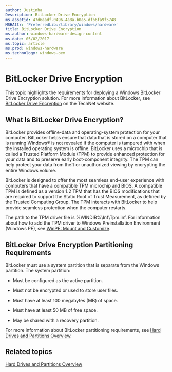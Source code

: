 ```yaml
---
author: Justinha
Description: BitLocker Drive Encryption
ms.assetid: 47d6aadf-0496-4a8a-b0a5-dfb6fa9f5748
MSHAttr: 'PreferredLib:/library/windows/hardware'
title: BitLocker Drive Encryption
ms.author: windows-hardware-design-content
ms.date: 05/02/2017
ms.topic: article
ms.prod: windows-hardware
ms.technology: windows-oem
---
```


# BitLocker Drive Encryption


This topic highlights the requirements for deploying a Windows BitLocker Drive Encryption solution. For more information about BitLocker, see [BitLocker Drive Encryption](http://go.microsoft.com/fwlink/?LinkId=116601) on the TechNet website.

## <span id="What_Is_BitLocker_Drive_Encryption_"></span><span id="what_is_bitlocker_drive_encryption_"></span><span id="WHAT_IS_BITLOCKER_DRIVE_ENCRYPTION_"></span>What Is BitLocker Drive Encryption?


BitLocker provides offline-data and operating-system protection for your computer. BitLocker helps ensure that data that is stored on a computer that is running Windows® is not revealed if the computer is tampered with when the installed operating system is offline. BitLocker uses a microchip that is called a Trusted Platform Module (TPM) to provide enhanced protection for your data and to preserve early boot-component integrity. The TPM can help protect your data from theft or unauthorized viewing by encrypting the entire Windows volume.

BitLocker is designed to offer the most seamless end-user experience with computers that have a compatible TPM microchip and BIOS. A compatible TPM is defined as a version 1.2 TPM that has the BIOS modifications that are required to support the Static Root of Trust Measurement, as defined by the Trusted Computing Group. The TPM interacts with BitLocker to help provide seamless protection when the computer restarts.

The path to the TPM driver file is %WINDIR%\\Inf\\Tpm.inf. For information about how to add the TPM driver to Windows Preinstallation Environment (Windows PE), see [WinPE: Mount and Customize](winpe-mount-and-customize.md).

## <span id="BitLocker_Drive_Encryption_Partitioning_Requirements"></span><span id="bitlocker_drive_encryption_partitioning_requirements"></span><span id="BITLOCKER_DRIVE_ENCRYPTION_PARTITIONING_REQUIREMENTS"></span>BitLocker Drive Encryption Partitioning Requirements


BitLocker must use a system partition that is separate from the Windows partition. The system partition:

-   Must be configured as the active partition.

-   Must not be encrypted or used to store user files.

-   Must have at least 100 megabytes (MB) of space.

-   Must have at least 50 MB of free space.

-   May be shared with a recovery partition.

For more information about BitLocker partitioning requirements, see [Hard Drives and Partitions Overview](hard-drives-and-partitions.md).

## <span id="related_topics"></span>Related topics


[Hard Drives and Partitions Overview](hard-drives-and-partitions.md)

 

 






